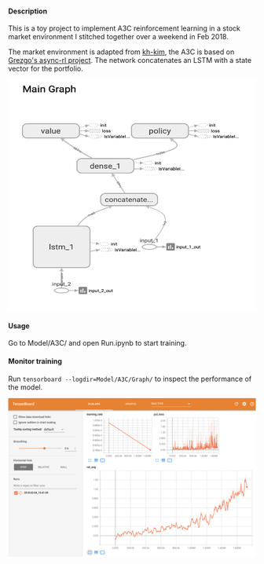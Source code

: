 #### Description
This is a toy project to implement A3C reinforcement learning in a stock market environment I stitched together over a weekend in Feb 2018.

The market environment is adapted from [kh-kim](https://github.com/kh-kim/stock_market_reinforcement_learning/blob/master/market_env.py), the A3C is based on [Grezgo's async-rl project](https://github.com/Grzego/async-rl/blob/master/a3c/train.py). The network concatenates an LSTM with a state vector for the portfolio.

<img src="Images/model.png" height="470px" width="509px">


#### Usage
Go to Model/A3C/ and open Run.ipynb to start training.

#### Monitor training
Run ```tensorboard --logdir=Model/A3C/Graph/``` to inspect the performance of the model.

<img src="Images/tensorboard.png">
